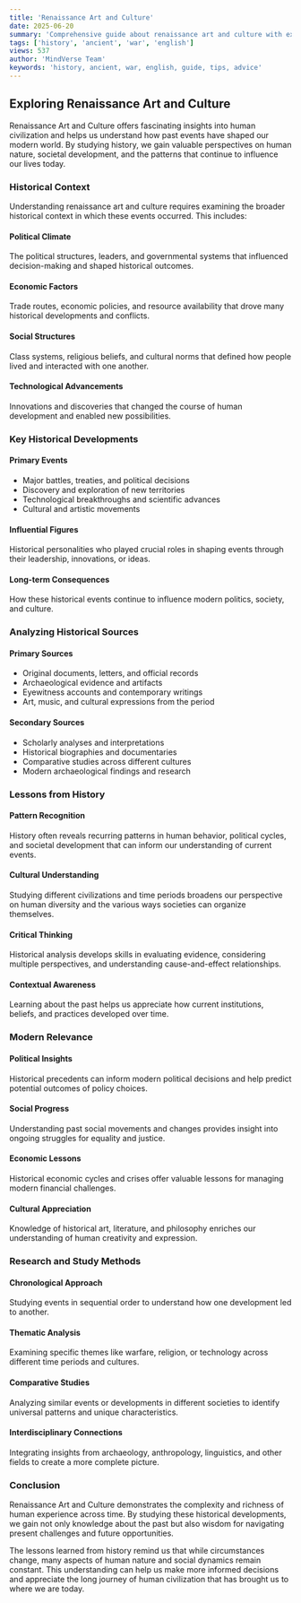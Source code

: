 ```yaml
---
title: 'Renaissance Art and Culture'
date: 2025-06-20
summary: 'Comprehensive guide about renaissance art and culture with expert insights and practical advice.'
tags: ['history', 'ancient', 'war', 'english']
views: 537
author: 'MindVerse Team'
keywords: 'history, ancient, war, english, guide, tips, advice'
---
```

## Exploring Renaissance Art and Culture

Renaissance Art and Culture offers fascinating insights into human civilization and helps us understand how past events have shaped our modern world. By studying history, we gain valuable perspectives on human nature, societal development, and the patterns that continue to influence our lives today.

### Historical Context

Understanding renaissance art and culture requires examining the broader historical context in which these events occurred. This includes:

#### Political Climate
The political structures, leaders, and governmental systems that influenced decision-making and shaped historical outcomes.

#### Economic Factors
Trade routes, economic policies, and resource availability that drove many historical developments and conflicts.

#### Social Structures
Class systems, religious beliefs, and cultural norms that defined how people lived and interacted with one another.

#### Technological Advancements
Innovations and discoveries that changed the course of human development and enabled new possibilities.

### Key Historical Developments

#### Primary Events
- Major battles, treaties, and political decisions
- Discovery and exploration of new territories
- Technological breakthroughs and scientific advances
- Cultural and artistic movements

#### Influential Figures
Historical personalities who played crucial roles in shaping events through their leadership, innovations, or ideas.

#### Long-term Consequences
How these historical events continue to influence modern politics, society, and culture.

### Analyzing Historical Sources

#### Primary Sources
- Original documents, letters, and official records
- Archaeological evidence and artifacts
- Eyewitness accounts and contemporary writings
- Art, music, and cultural expressions from the period

#### Secondary Sources
- Scholarly analyses and interpretations
- Historical biographies and documentaries
- Comparative studies across different cultures
- Modern archaeological findings and research

### Lessons from History

#### Pattern Recognition
History often reveals recurring patterns in human behavior, political cycles, and societal development that can inform our understanding of current events.

#### Cultural Understanding
Studying different civilizations and time periods broadens our perspective on human diversity and the various ways societies can organize themselves.

#### Critical Thinking
Historical analysis develops skills in evaluating evidence, considering multiple perspectives, and understanding cause-and-effect relationships.

#### Contextual Awareness
Learning about the past helps us appreciate how current institutions, beliefs, and practices developed over time.

### Modern Relevance

#### Political Insights
Historical precedents can inform modern political decisions and help predict potential outcomes of policy choices.

#### Social Progress
Understanding past social movements and changes provides insight into ongoing struggles for equality and justice.

#### Economic Lessons
Historical economic cycles and crises offer valuable lessons for managing modern financial challenges.

#### Cultural Appreciation
Knowledge of historical art, literature, and philosophy enriches our understanding of human creativity and expression.

### Research and Study Methods

#### Chronological Approach
Studying events in sequential order to understand how one development led to another.

#### Thematic Analysis
Examining specific themes like warfare, religion, or technology across different time periods and cultures.

#### Comparative Studies
Analyzing similar events or developments in different societies to identify universal patterns and unique characteristics.

#### Interdisciplinary Connections
Integrating insights from archaeology, anthropology, linguistics, and other fields to create a more complete picture.

### Conclusion

Renaissance Art and Culture demonstrates the complexity and richness of human experience across time. By studying these historical developments, we gain not only knowledge about the past but also wisdom for navigating present challenges and future opportunities.

The lessons learned from history remind us that while circumstances change, many aspects of human nature and social dynamics remain constant. This understanding can help us make more informed decisions and appreciate the long journey of human civilization that has brought us to where we are today.